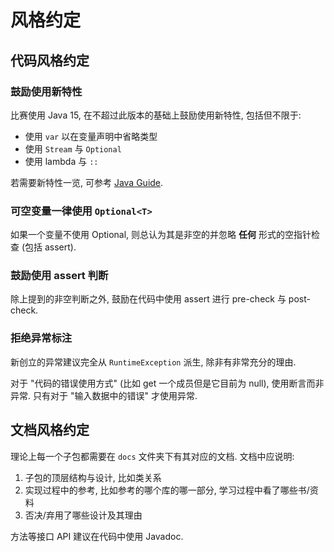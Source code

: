 # 风格约定

## 代码风格约定

### 鼓励使用新特性

比赛使用 Java 15, 在不超过此版本的基础上鼓励使用新特性, 包括但不限于:

- 使用 `var` 以在变量声明中省略类型
- 使用 `Stream` 与 `Optional`
- 使用 lambda 与 `::`

若需要新特性一览, 可参考 [Java Guide](https://github.com/forax/java-guide).

### 可空变量一律使用 `Optional<T>`

如果一个变量不使用 Optional, 则总认为其是非空的并忽略 **任何** 形式的空指针检查 (包括 assert).

### 鼓励使用 assert 判断

除上提到的非空判断之外, 鼓励在代码中使用 assert 进行 pre-check 与 post-check.

### 拒绝异常标注

新创立的异常建议完全从 `RuntimeException` 派生, 除非有非常充分的理由.

对于 "代码的错误使用方式" (比如 get 一个成员但是它目前为 null), 使用断言而非异常. 只有对于 "输入数据中的错误" 才使用异常.

## 文档风格约定

理论上每一个子包都需要在 `docs` 文件夹下有其对应的文档. 文档中应说明:

1. 子包的顶层结构与设计, 比如类关系
2. 实现过程中的参考, 比如参考的哪个库的哪一部分, 学习过程中看了哪些书/资料
3. 否决/弃用了哪些设计及其理由

方法等接口 API 建议在代码中使用 Javadoc.